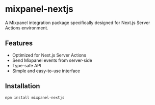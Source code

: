 # mixpanel-nextjs

A Mixpanel integration package specifically designed for Next.js Server Actions environment.

## Features

- Optimized for Next.js Server Actions
- Send Mixpanel events from server-side
- Type-safe API
- Simple and easy-to-use interface

## Installation

```bash
npm install mixpanel-nextjs
```
